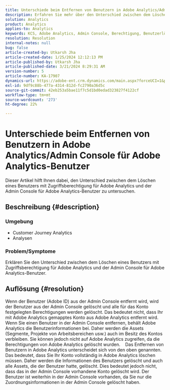 ```yaml
---
title: Unterschiede beim Entfernen von Benutzern in Adobe Analytics/Admin Console für Adobe Analytics-Benutzer
description: Erfahren Sie mehr über den Unterschied zwischen dem Löschen eines Benutzers mit Zugriffsberechtigung auf Adobe Analytics und der Admin Console für Adobe Analytics-Benutzer.
solution: Analytics
product: Analytics
applies-to: Analytics
keywords: KCS, Adobe Analytics, Admin Console, Berechtigung, Benutzerlöschung, Benutzerentfernung
resolution: Resolution
internal-notes: null
bug: false
article-created-by: Utkarsh Jha
article-created-date: 1/25/2024 12:12:13 PM
article-published-by: Utkarsh Jha
article-published-date: 3/21/2024 8:29:31 AM
version-number: 5
article-number: KA-17907
dynamics-url: https://adobe-ent.crm.dynamics.com/main.aspx?forceUCI=1&pagetype=entityrecord&etn=knowledgearticle&id=27a7d5f6-7abb-ee11-a569-6045bd0065b6
exl-id: 9df9c88b-477a-4314-812d-fc2790a36d5c
source-git-commit: 42eb253a5bae11f7c5d1bd0edad323827f4122cf
workflow-type: tm+mt
source-wordcount: '273'
ht-degree: 22%

---
```


# Unterschiede beim Entfernen von Benutzern in Adobe Analytics/Admin Console für Adobe Analytics-Benutzer


Dieser Artikel hilft Ihnen dabei, den Unterschied zwischen dem Löschen eines Benutzers mit Zugriffsberechtigung für Adobe Analytics und der Admin Console für Adobe Analytics-Benutzer zu untersuchen.

## Beschreibung {#description}


### <b>Umgebung</b>

- Customer Journey Analytics
- Analysen




### <b>Problem/Symptome</b>

Erklären Sie den Unterschied zwischen dem Löschen eines Benutzers mit Zugriffsberechtigung für Adobe Analytics und der Admin Console für Adobe Analytics-Benutzer.


## Auflösung {#resolution}


Wenn der Benutzer (Adobe ID) aus der Admin Console entfernt wird, wird der Benutzer aus der Admin Console gelöscht und alle für das Konto festgelegten Berechtigungen werden gelöscht.
Das bedeutet nicht, dass Ihr mit Adobe Analytics gemapptes Konto aus Adobe Analytics entfernt wird. Wenn Sie einen Benutzer in der Admin Console entfernen, behält Adobe Analytics die Benutzerinformationen bei.
Daher werden die Assets (Segmente, Projekte von Arbeitsbereichen usw.) auch im Besitz des Kontos verbleiben.
Sie können jedoch nicht auf Adobe Analytics zugreifen, da die Berechtigungen von Adobe Analytics gelöscht wurden.
  
Das Entfernen von Benutzern in Adobe Analytics unterscheidet sich von den oben genannten. Das bedeutet, dass Sie Ihr Konto vollständig in Adobe Analytics löschen müssen.
Daher werden die Informationen des Benutzers gelöscht und auch alle Assets, die der Benutzer hatte, gelöscht.
Dies bedeutet jedoch nicht, dass das in der Admin Console vorhandene Konto gelöscht wird. Der Benutzer ist weiterhin in der Admin Console vorhanden, da Sie nur die Zuordnungsinformationen in der Admin Console gelöscht haben.
